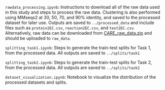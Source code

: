 `rawdata_processing.ipynb`: Instructions to download all of the raw data used in this study and steps to process the raw data. Clustering is also performed using MMseqs2 at 30, 50, 70, and 90% identity, and saved to the processed dataset for later use. Outputs are saved to `../processed_data` and include files such as `protein2EC.csv`, `reaction2EC.csv`, and `text2EC.csv`. Alternatively, raw data can be downloaded from [CARE_raw_data.zip](https://zenodo.org/records/14004425) and should be uploaded to `raw_data`. 

`splitting_task1.ipynb`: Steps to generate the train-test splits for Task 1, from the processed data. All outputs are saved to `../splits/task1`

`splitting_task2.ipynb`: Steps to generate the train-test splits for Task 2, from the processed data. All outputs are saved to `../splits/task2`

`dataset_visualization.ipynb`: Notebook to visualize the distribution of the processed datasets and splits.


